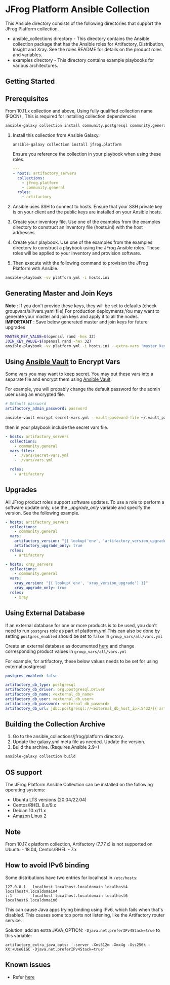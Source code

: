 # JFrog Platform Ansible Collection

This Ansible directory consists of the following directories that support the JFrog Platform collection.

 * ansible_collections directory - This directory contains the Ansible collection package that has the Ansible roles for Artifactory, Distribution, Insight and Xray. See the roles README for details on the product roles and variables.
 * examples directory - This directory contains example playbooks for various architectures.


 ## Getting Started

 ## Prerequisites
From 10.11.x collection and above, Using fully qualified collection name (FQCN) , This is required for installing collection dependencies

```bash
ansible-galaxy collection install community.postgresql community.general ansible.posix
```

 1. Install this collection from Ansible Galaxy.

    ```
    ansible-galaxy collection install jfrog.platform
    ```

    Ensure you reference the collection in your playbook when using these roles.

    ```yaml
    ---
    - hosts: artifactory_servers
      collections:
        - jfrog.platform
        - community.general
      roles:
        - artifactory

    ```

 2. Ansible uses SSH to connect to hosts. Ensure that your SSH private key is on your client and the public keys are installed on your Ansible hosts.

 3. Create your inventory file. Use one of the examples from the examples directory to construct an inventory file (hosts.ini) with the host addresses

 4. Create your playbook. Use one of the examples from the examples directory to construct a playbook using the JFrog Ansible roles. These roles will be applied to your inventory and provision software.

 5. Then execute with the following command to provision the JFrog Platform with Ansible.

```bash
ansible-playbook -vv platform.yml -i hosts.ini
```

## Generating Master and Join Keys
**Note** : If you don't provide these keys, they will be set to defaults (check groupvars/all/vars.yaml file)
For production deployments,You may want to generate your master and join keys and apply it to all the nodes.
**IMPORTANT** : Save below generated master and join keys for future upgrades

```bash
MASTER_KEY_VALUE=$(openssl rand -hex 32)
JOIN_KEY_VALUE=$(openssl rand -hex 32)
ansible-playbook -vv platform.yml -i hosts.ini --extra-vars "master_key=$MASTER_KEY_VALUE join_key=$JOIN_KEY_VALUE"
```

## Using [Ansible Vault](https://docs.ansible.com/ansible/latest/user_guide/vault.html) to Encrypt Vars
Some vars you may want to keep secret. You may put these vars into a separate file and encrypt them using [Ansible Vault](https://docs.ansible.com/ansible/latest/user_guide/vault.html).

For example, you will probably change the default password for the admin user using an encrypted file.

```yaml
# Default password
artifactory_admin_password: password
```


```bash
ansible-vault encrypt secret-vars.yml --vault-password-file ~/.vault_pass.txt
```

then in your playbook include the secret vars file.

```yaml
- hosts: artifactory_servers
  collections:
    - community.general
  vars_files:
    - ./vars/secret-vars.yml
    - ./vars/vars.yml

  roles:
    - artifactory
```

## Upgrades
All JFrog product roles support software updates. To use a role to perform a software update only, use the _<product>_upgrade_only_ variable and specify the version. See the following example.

```yaml
- hosts: artifactory_servers
  collections:
    - community.general
  vars:
    artifactory_version: "{{ lookup('env', 'artifactory_version_upgrade') }}"
    artifactory_upgrade_only: true
  roles:
    - artifactory

- hosts: xray_servers
  collections:
    - community.general
  vars:
    xray_version: "{{ lookup('env', 'xray_version_upgrade') }}"
    xray_upgrade_only: true
  roles:
    - xray
```

## Using External Database
If an external database for one or more products is to be used, you don't need to run `postgres` role as part of platform.yml.This can also be done by setting  `postgres_enabled` should be set to `false` in `group_vars/all/vars.yml`

Create an external database as documented [here](https://www.jfrog.com/confluence/display/JFROG/PostgreSQL#PostgreSQL-CreatingtheArtifactoryPostgreSQLDatabase) and change corresponding product values in `group_vars/all/vars.yml`

For example, for artifactory, these below values needs to be set for using external postgresql

```yaml
postgres_enabled: false

artifactory_db_type: postgresql
artifactory_db_driver: org.postgresql.Driver
artifactory_db_name: <external_db_name>
artifactory_db_user: <external_db_user>
artifactory_db_password: <external_db_pasword>
artifactory_db_url: jdbc:postgresql://<external_db_host_ip>:5432/{{ artifactory_db_name }}

```

## Building the Collection Archive
1. Go to the ansible_collections/jfrog/platform directory.
2. Update the galaxy.yml meta file as needed. Update the version.
3. Build the archive. (Requires Ansible 2.9+)
```bash
ansible-galaxy collection build
```

## OS support
The JFrog Platform Ansible Collection can be installed on the following operating systems:

* Ubuntu LTS versions (20.04/22.04)
* Centos/RHEL 8.x/9.x
* Debian 10.x/11.x
* Amazon Linux 2

## Note

From 10.17.x platform collection, Artifactory (7.77.x) is not supported on Ubuntu - 18.04, Centos/RHEL - 7.x

## How to avoid IPv6 binding

Some distributions have two entries for localhost in `/etc/hosts`:

```
127.0.0.1   localhost localhost.localdomain localhost4 localhost4.localdomain4
::1         localhost localhost.localdomain localhost6 localhost6.localdomain6
```

This can cause Java apps trying binding using IPv6, which fails when that's disabled. This causes some tcp ports not listening, like the Artifactory router service.

Solution: add an extra JAVA_OPTION: `-Djava.net.preferIPv4Stack=true` to this variable:

```
artifactory_extra_java_opts: '-server -Xms512m -Xmx4g -Xss256k -XX:+UseG1GC -Djava.net.preferIPv4Stack=true'
```

## Known issues
* Refer [here](https://github.com/jfrog/JFrog-Cloud-Installers/issues?q=is%3Aopen+is%3Aissue+label%3AAnsible)